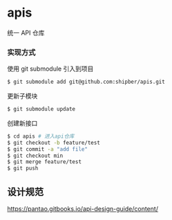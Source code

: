 # apis

统一 API 仓库

### 实现方式

使用 git submodule 引入到项目

```bash
$ git submodule add git@github.com:shipber/apis.git
```

更新子模块

```bash
$ git submodule update
```

创建新接口

```bash
$ cd apis # 进入api仓库
$ git checkout -b feature/test
$ git commit -a "add file"
$ git checkout min
$ git merge feature/test
$ git push
```

## 设计规范

https://pantao.gitbooks.io/api-design-guide/content/